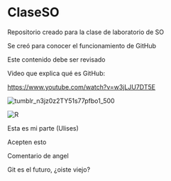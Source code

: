 # ClaseSO
Repositorio creado para la clase de laboratorio de SO

Se creó para conocer el funcionamiento de GitHub

Este contenido debe ser revisado

Video que explica qué es GitHub:

https://www.youtube.com/watch?v=w3jLJU7DT5E

![tumblr_n3jz0z2TY51s77pfbo1_500](https://user-images.githubusercontent.com/100962574/157307804-9b1da3e6-7835-4326-935f-c5ec674e1545.gif)

![R](https://user-images.githubusercontent.com/100962574/157309596-285a0b96-ca6d-4892-ae39-484947d3fe11.gif)

Esta es mi parte (Ulises)

Acepten esto

Comentario de angel

Git es el futuro, ¿oiste viejo?

